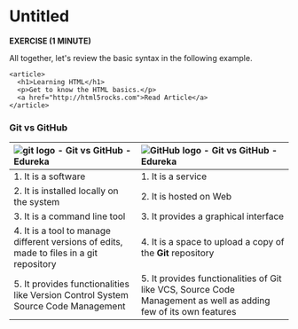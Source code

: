 # Untitled

**EXERCISE \(1 MINUTE\)**

All together, let's review the basic syntax in the following example.

```markup
<article>
  <h1>Learning HTML</h1>
  <p>Get to know the HTML basics.</p>
  <a href="http://html5rocks.com">Read Article</a>
</article>
```



### **Git vs GitHub**

| ![git logo - Git vs GitHub - Edureka](https://d1jnx9ba8s6j9r.cloudfront.net/blog/wp-content/uploads/2017/12/gitlogo.png) | ![GitHub logo - Git vs GitHub - Edureka](https://d1jnx9ba8s6j9r.cloudfront.net/blog/wp-content/uploads/2017/12/github-logo.png) |
| :--- | :--- |
| 1. It is a software | 1. It is a service |
| 2. It is installed locally on the system | 2. It is hosted on  Web |
| 3. It is a command line tool | 3. It provides a graphical interface |
| 4. It is a tool to manage different versions of edits, made to files in a git repository | 4. It is a space to upload a copy of the **Git** repository |
| 5. It provides functionalities like Version Control System Source Code Management | 5. It provides functionalities of Git like VCS, Source Code Management as well as adding few of its own features |

